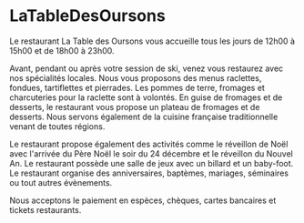 # LaTableDesOursons

Le restaurant La Table des Oursons vous accueille tous les jours de 12h00 à 15h00 et de 18h00 à 23h00.

Avant, pendant ou après votre session de ski, venez vous restaurez avec nos spécialités locales.
Nous vous proposons des menus raclettes, fondues, tartiflettes et pierrades.
Les pommes de terre, fromages et charcuteries pour la raclette sont à volontés.
En guise de fromages et de desserts, le restaurant vous propose un plateau de fromages et de desserts.
Nous servons également de la cuisine française traditionnelle venant de toutes régions.

Le restaurant propose également des activités comme le réveillon de Noël avec l'arrivée du Père Noël le soir du 24 décembre et le réveillon du Nouvel An.
Le restaurant possède une salle de jeux avec un billard et un baby-foot.
Le restaurant organise des anniversaires, baptèmes, mariages, séminaires ou tout autres évènements.

Nous acceptons le paiement en espèces, chèques, cartes bancaires et tickets restaurants.